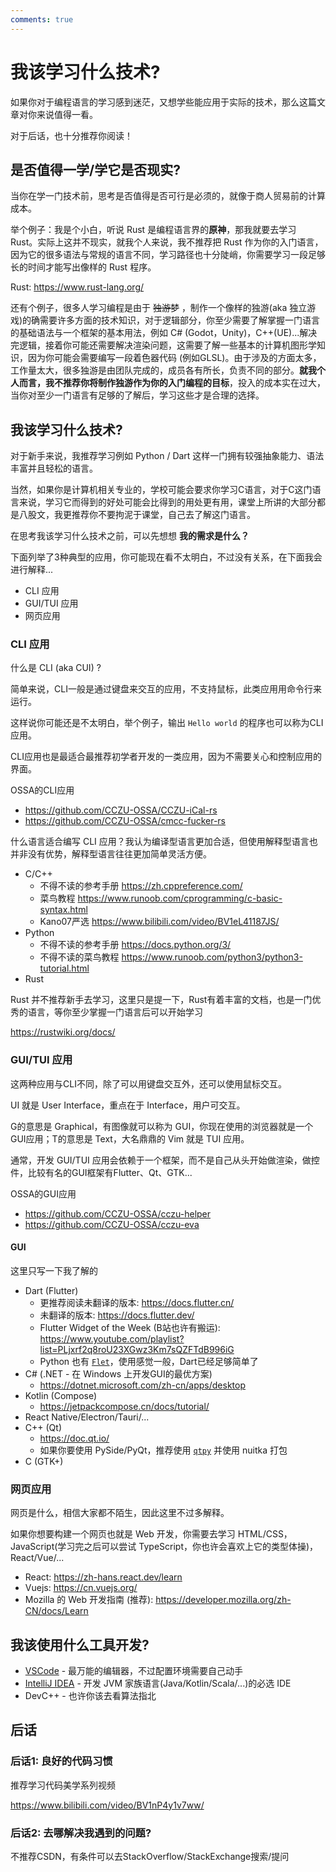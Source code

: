 ```yaml
---
comments: true
---
```


# 我该学习什么技术?

如果你对于编程语言的学习感到迷茫，又想学些能应用于实际的技术，那么这篇文章对你来说值得一看。

对于后话，也十分推荐你阅读！

## 是否值得一学/学它是否现实?

当你在学一门技术前，思考是否值得是否可行是必须的，就像于商人贸易前的计算成本。

举个例子：我是个小白，听说 Rust 是编程语言界的**原神**，那我就要去学习 Rust。实际上这并不现实，就我个人来说，我不推荐把 Rust 作为你的入门语言，因为它的很多语法与常规的语言不同，学习路径也十分陡峭，你需要学习一段足够长的时间才能写出像样的 Rust 程序。

Rust: https://www.rust-lang.org/

还有个例子，很多人学习编程是由于 ~~独游梦~~ ，制作一个像样的独游(aka 独立游戏)的确需要许多方面的技术知识，对于逻辑部分，你至少需要了解掌握一门语言的基础语法与一个框架的基本用法，例如 C# (Godot，Unity)，C++(UE)...解决完逻辑，接着你可能还需要解决渲染问题，这需要了解一些基本的计算机图形学知识，因为你可能会需要编写一段着色器代码 (例如GLSL)。由于涉及的方面太多，工作量太大，很多独游是由团队完成的，成员各有所长，负责不同的部分。**就我个人而言，我不推荐你将制作独游作为你的入门编程的目标**，投入的成本实在过大，当你对至少一门语言有足够的了解后，学习这些才是合理的选择。

## 我该学习什么技术?

对于新手来说，我推荐学习例如 Python / Dart 这样一门拥有较强抽象能力、语法丰富并且轻松的语言。

当然，如果你是计算机相关专业的，学校可能会要求你学习C语言，对于C这门语言来说，学习它而得到的好处可能会比得到的用处更有用，课堂上所讲的大部分都是八股文，我更推荐你不要拘泥于课堂，自己去了解这门语言。

在思考我该学习什么技术之前，可以先想想 **我的需求是什么？**

下面列举了3种典型的应用，你可能现在看不太明白，不过没有关系，在下面我会进行解释...

 - CLI 应用
 - GUI/TUI 应用
 - 网页应用

### CLI 应用

什么是 CLI (aka CUI) ?

简单来说，CLI一般是通过键盘来交互的应用，不支持鼠标，此类应用用命令行来运行。

这样说你可能还是不太明白，举个例子，输出 `Hello world` 的程序也可以称为CLI应用。

CLI应用也是最适合最推荐初学者开发的一类应用，因为不需要关心和控制应用的界面。

OSSA的CLI应用

 - https://github.com/CCZU-OSSA/CCZU-iCal-rs
 - https://github.com/CCZU-OSSA/cmcc-fucker-rs

什么语言适合编写 CLI 应用？我认为编译型语言更加合适，但使用解释型语言也并非没有优势，解释型语言往往更加简单灵活方便。

 - C/C++
    - 不得不读的参考手册 https://zh.cppreference.com/ 
    - 菜鸟教程 https://www.runoob.com/cprogramming/c-basic-syntax.html
    - Kano07严选 https://www.bilibili.com/video/BV1eL41187JS/
 - Python
    - 不得不读的参考手册 https://docs.python.org/3/
    - 不得不读的菜鸟教程 https://www.runoob.com/python3/python3-tutorial.html
 - Rust

Rust 并不推荐新手去学习，这里只是提一下，Rust有着丰富的文档，也是一门优秀的语言，等你至少掌握一门语言后可以开始学习

https://rustwiki.org/docs/


### GUI/TUI 应用

这两种应用与CLI不同，除了可以用键盘交互外，还可以使用鼠标交互。

UI 就是 User Interface，重点在于 Interface，用户可交互。

G的意思是 Graphical，有图像就可以称为 GUI，你现在使用的浏览器就是一个GUI应用；T的意思是 Text，大名鼎鼎的 Vim 就是 TUI 应用。

通常，开发 GUI/TUI 应用会依赖于一个框架，而不是自己从头开始做渲染，做控件，比较有名的GUI框架有Flutter、Qt、GTK...

OSSA的GUI应用

 - https://github.com/CCZU-OSSA/cczu-helper
 - https://github.com/CCZU-OSSA/cczu-eva

#### GUI

这里只写一下我了解的

 - Dart (Flutter)
    - 更推荐阅读未翻译的版本: https://docs.flutter.cn/ 
    - 未翻译的版本: https://docs.flutter.dev/
    - Flutter Widget of the Week (B站也许有搬运): https://www.youtube.com/playlist?list=PLjxrf2q8roU23XGwz3Km7sQZFTdB996iG
    - Python 也有 [`Flet`](https://pypi.org/project/flet/)，使用感觉一般，Dart已经足够简单了
 - C# (.NET - 在 Windows 上开发GUI的最优方案)
    - https://dotnet.microsoft.com/zh-cn/apps/desktop
 - Kotlin (Compose)
    - https://jetpackcompose.cn/docs/tutorial/
 - React Native/Electron/Tauri/...
 - C++ (Qt)
    - https://doc.qt.io/
    - 如果你要使用 PySide/PyQt，推荐使用 [`qtpy`](https://pypi.org/project/QtPy/) 并使用 nuitka 打包
 - C (GTK+)

### 网页应用

网页是什么，相信大家都不陌生，因此这里不过多解释。

如果你想要构建一个网页也就是 Web 开发，你需要去学习 HTML/CSS，JavaScript(学习完之后可以尝试 TypeScript，你也许会喜欢上它的类型体操)，React/Vue/...

 - React: https://zh-hans.react.dev/learn
 - Vuejs: https://cn.vuejs.org/
 - Mozilla 的 Web 开发指南 (推荐): https://developer.mozilla.org/zh-CN/docs/Learn

## 我该使用什么工具开发?

 - [VSCode](https://code.visualstudio.com/) - 最万能的编辑器，不过配置环境需要自己动手
 - [IntelliJ IDEA](https://www.jetbrains.com/idea/download/?section=windows) - 开发 JVM 家族语言(Java/Kotlin/Scala/...)的必选 IDE
 - DevC++ - 也许你该去看算法指北

## 后话

### 后话1: 良好的代码习惯

推荐学习代码美学系列视频

https://www.bilibili.com/video/BV1nP4y1v7ww/

### 后话2: 去哪解决我遇到的问题?

不推荐CSDN，有条件可以去StackOverflow/StackExchange搜索/提问
